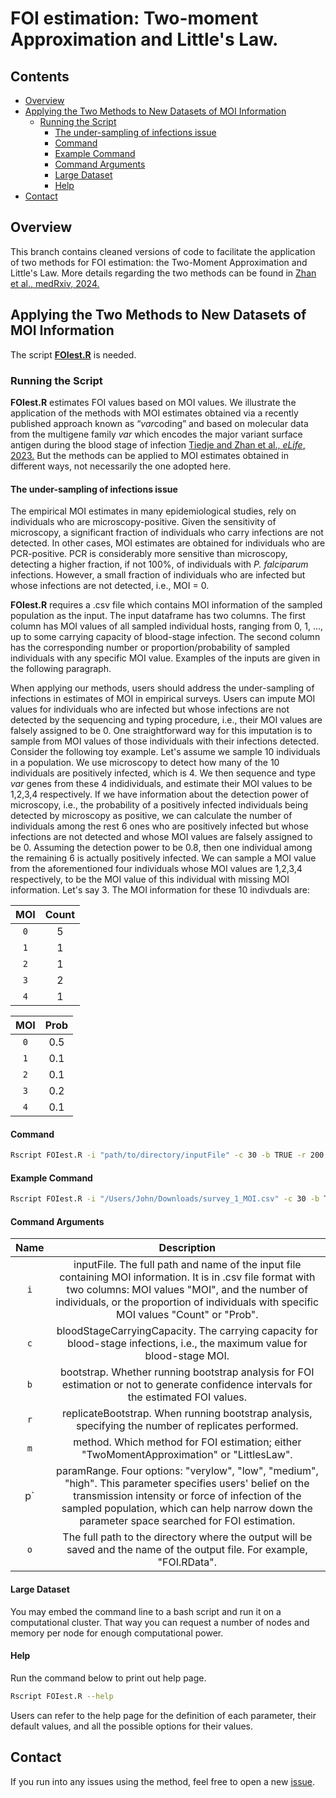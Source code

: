# FOI estimation: Two-moment Approximation and Little's Law.

## Contents
- [Overview](#Overview)
- [Applying the Two Methods to New Datasets of MOI Information](#Applying-the-Bayesian-Formulation-of-MOI-Estimation-to-New-Datasets)
  - [Running the Script](#Running-the-Script)
    - [The under-sampling of infections issue](#The-under-sampling-of-infections-issue)
    - [Command](#Command)
    - [Example Command](#Example-Command)
    - [Command Arguments](#Command-Arguments)
    - [Large Dataset](#Large-Dataset)
    - [Help](#Help)
- [Contact](#Contact)

## Overview
This branch contains cleaned versions of code to facilitate the application of two methods for FOI estimation: the Two-Moment Approximation and Little's Law. More details regarding the two methods can be found in [Zhan et al., medRxiv, 2024.](https://doi.org/10.1101/2024.02.12.24302148) 

## Applying the Two Methods to New Datasets of MOI Information
The script **[FOIest.R](https://github.com/qzhan321/FOI/blob/FOIEst/FOIest.R)** is needed. 

### Running the Script
**FOIest.R** estimates FOI values based on MOI values. We illustrate the application of the methods with MOI estimates obtained via a recently published approach known as “*var*coding” and based on molecular data from the multigene family *var* which encodes the major variant surface antigen during the blood stage of infection [Tiedje and Zhan et al., *eLife*, 2023.](https://doi.org/10.7554/eLife.91411.1) But the methods can be applied to MOI estimates obtained in different ways, not necessarily the one adopted here.

#### The under-sampling of infections issue
The empirical MOI estimates in many epidemiological studies, rely on individuals who are microscopy-positive. Given the sensitivity of microscopy, a significant fraction of individuals who carry infections are not detected. In other cases, MOI estimates are obtained for individuals who are PCR-positive. PCR is considerably more sensitive than microscopy, detecting a higher fraction, if not 100%, of individuals with *P. falciparum* infections. However, a small fraction of individuals who are infected but whose infections are not detected, i.e., MOI = 0. 

**FOIest.R** requires a .csv file which contains MOI information of the sampled population as the input. The input dataframe has two columns. The first column has MOI values of all sampled individual hosts, ranging from 0, 1, ..., up to some carrying capacity of blood-stage infection. The second column has the corresponding number or proportion/probability of sampled individuals with any specific MOI value. Examples of the inputs are given in the following paragraph. 

When applying our methods, users should address the under-sampling of infections in estimates of MOI in empirical surveys. Users can impute MOI values for individuals who are infected but whose infections are not detected by the sequencing and typing procedure, i.e., their MOI values are falsely assigned to be 0. One straightforward way for this imputation is to sample from MOI values of those individuals with their infections detected. Consider the following toy example. Let's assume we sample 10 individuals in a population. We use microscopy to detect how many of the 10 individuals are positively infected, which is 4. We then sequence and type *var* genes from these 4 indidividuals, and estimate their MOI values to be 1,2,3,4 respectively. If we have information about the detection power of microscopy, i.e., the probability of a positively infected individuals being detected by microscopy as positive, we can calculate the number of individuals among the rest 6 ones who are positively infected but whose infections are not detected and whose MOI values are falsely assigned to be 0. Assuming the detection power to be 0.8, then one individual among the remaining 6 is actually positively infected. We can sample a MOI value from the aforementioned four individuals whose MOI values are 1,2,3,4 respectively, to be the MOI value of this individual with missing MOI information. Let's say 3. The MOI information for these 10 indivduals are: 

| MOI | Count |
| :--: | :--: | 
| `0` | 5 |
| `1` | 1 |
| `2` | 1 |
| `3` | 2 |
| `4` | 1 |

| MOI | Prob |
| :--: | :--: | 
| `0` | 0.5 |
| `1` | 0.1 |
| `2` | 0.1 |
| `3` | 0.2 |
| `4` | 0.1 |

#### Command
```bash
Rscript FOIest.R -i "path/to/directory/inputFile" -c 30 -b TRUE -r 200 -m "TwoMomentApproximation" -p "high" -o "/path/to/directory/outFile"
```

#### Example Command 
```bash
Rscript FOIest.R -i "/Users/John/Downloads/survey_1_MOI.csv" -c 30 -b TRUE -r 200 -m "TwoMomentApproximation" -p "high" -o "/Users/John/Downloads/survey_1_FOI.RData" 
```

#### Command Arguments
|  Name | Description |
|  :-:  | :---------: | 
|  `i`  | inputFile. The full path and name of the input file containing MOI information. It is in .csv file format with two columns: MOI values "MOI", and the number of individuals, or the proportion of individuals with specific MOI values "Count" or "Prob". |
|  `c`  | bloodStageCarryingCapacity. The carrying capacity for blood-stage infections, i.e., the maximum value for blood-stage MOI. |
|  `b`  | bootstrap. Whether running bootstrap analysis for FOI estimation or not to generate confidence intervals for the estimated FOI values. |
|  `r`  | replicateBootstrap. When running bootstrap analysis, specifying the number of replicates performed. |
|  `m`  | method. Which method for FOI estimation; either "TwoMomentApproximation" or "LittlesLaw". |
|  p`  | paramRange. Four options: "verylow", "low", "medium", "high". This parameter specifies users' belief on the transmission intensity or force of infection of the sampled population, which can help narrow down the parameter space searched for FOI estimation. |
|  `o`   | The full path to the directory where the output will be saved and the name of the output file. For example, "FOI.RData". |


#### Large Dataset
You may embed the command line to a bash script and run it on a computational cluster. That way you can request a number of nodes and memory per node for enough computational power.

#### Help
Run the command below to print out help page.
```bash
Rscript FOIest.R --help
```
Users can refer to the help page for the definition of each parameter, their default values, and all the possible options for their values.

## Contact
If you run into any issues using the method, feel free to open a new [issue](https://github.com/qzhan321/FOI/issues).


